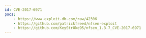 ```yaml
---
id: CVE-2017-6971
pocs:
    - https://www.exploit-db.com/raw/42306
    - https://github.com/patrickfreed/nfsen-exploit
    - https://github.com/KeyStrOke95/nfsen_1.3.7_CVE-2017-6971
---
```

